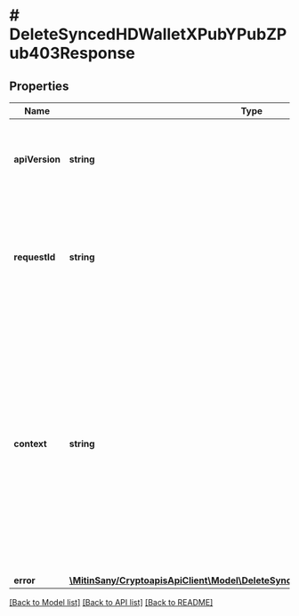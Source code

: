 # # DeleteSyncedHDWalletXPubYPubZPub403Response

## Properties

Name | Type | Description | Notes
------------ | ------------- | ------------- | -------------
**apiVersion** | **string** | Specifies the version of the API that incorporates this endpoint. |
**requestId** | **string** | Defines the ID of the request. The &#x60;requestId&#x60; is generated by Crypto APIs and it&#39;s unique for every request. |
**context** | **string** | In batch situations the user can use the context to correlate responses with requests. This property is present regardless of whether the response was successful or returned as an error. &#x60;context&#x60; is specified by the user. | [optional]
**error** | [**\MitinSany/CryptoapisApiClient\Model\DeleteSyncedHDWalletXPubYPubZPubE403**](DeleteSyncedHDWalletXPubYPubZPubE403.md) |  |

[[Back to Model list]](../../README.md#models) [[Back to API list]](../../README.md#endpoints) [[Back to README]](../../README.md)
